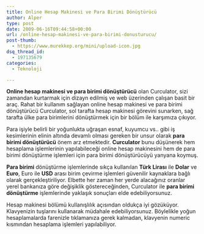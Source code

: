 ```yaml
---
title: Online Hesap Makinesi ve Para Birimi Dönüştürücü
author: Alper
type: post
date: 2009-06-16T09:44:58+00:00
url: /online-hesap-makinesi-ve-para-birimi-donusturucu/
post-thumb:
  - https://www.murekkep.org/mini/upload-icon.jpg
dsq_thread_id:
  - 197135679
categories:
  - Teknoloji

---
```

**Online hesap makinesi ve para birimi dönüştürücü** olan Curculator, sizi zamandan kurtarmak için dizayn edilmiş ve web üzerinden çalışan basit bir araç. Rahat bir kullanım sağlayan online hesap makinesi ve para birimi dönüştürücü Curculator, sol tarafta hesap makinesi görevini sunarken, sağ tarafta ülke para birimlerini dönüştürmek için bir bölüm ile karşımıza çıkıyor. 

Para işiyle belirli bir yoğunlukta uğraşan esnaf, kuyumcu vs.. gibi iş kesimlerinin elinin altında devamlı olması gereken bir unsur olarak **para birimi dönüştürücü** önem arz etmektedir. **Curculator** bunu düşünerek hem hesaplama işlemlerinin yapılabileceği online hesap makinesini hem de para birimi dönüştürme işlemleri için para birimi dönüştürücüyü yanyana koymuş. 

**Para birimi** dönüştürme işlemlerinde sıkça kullanılan **Türk Lirası** ile **Dolar** ve **Euro**, Euro ile **USD** arası birim çevirme işlemleri güvenilir kaynaklara bağlı olarak gerçekleştiriliyor. Elbette her zaman her yerde alacağınız oranlar yerel bankanıza göre değişiklik göstereceğinden, Curculator ile **para birimi dönüştürme** işlemlerinde yaklaşık sonuçları elde edebiliyorsunuz. 

Hesap makinesi bölümü kullanışlılık açısından oldukça iyi gözüküyor. Klavyenizin tuşlarını kullanarak müdahale edebiliyorsunuz. Böylelikle yoğun hesaplamalarda farenizle tıklamanıza gerek kalmadan, klavyenin numeric kısmından hesaplama işlemleri yapılabiliyor.